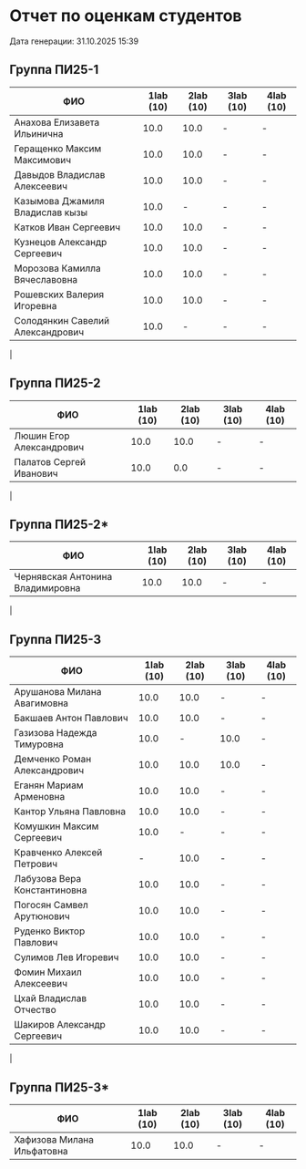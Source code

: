 # Отчет по оценкам студентов

Дата генерации: 31.10.2025 15:39

## Группа ПИ25-1

| ФИО | 1lab (10) | 2lab (10) | 3lab (10) | 4lab (10) |
|---|---|---|---|---|
| Анахова Елизавета Ильинична | 10.0 | 10.0 | - | - |
| Геращенко Максим Максимович | 10.0 | 10.0 | - | - |
| Давыдов Владислав Алексеевич | 10.0 | 10.0 | - | - |
| Казымова Джамиля Владислав кызы | 10.0 | - | - | - |
| Катков Иван Сергеевич | 10.0 | 10.0 | - | - |
| Кузнецов Александр Сергеевич | 10.0 | 10.0 | - | - |
| Морозова Камилла Вячеславовна | 10.0 | 10.0 | - | - |
| Рошевских Валерия Игоревна | 10.0 | 10.0 | - | - |
| Солодянкин Савелий Александрович | 10.0 | - | - | - |
|

## Группа ПИ25-2

| ФИО | 1lab (10) | 2lab (10) | 3lab (10) | 4lab (10) |
|---|---|---|---|---|
| Люшин Егор Александрович | 10.0 | 10.0 | - | - |
| Палатов Сергей Иванович | 10.0 | 0.0 | - | - |
|

## Группа ПИ25-2*

| ФИО | 1lab (10) | 2lab (10) | 3lab (10) | 4lab (10) |
|---|---|---|---|---|
| Чернявская Антонина Владимировна | 10.0 | 10.0 | - | - |
|

## Группа ПИ25-3

| ФИО | 1lab (10) | 2lab (10) | 3lab (10) | 4lab (10) |
|---|---|---|---|---|
| Арушанова Милана Авагимовна | 10.0 | 10.0 | - | - |
| Бакшаев Антон Павлович | 10.0 | 10.0 | - | - |
| Газизова Надежда Тимуровна | 10.0 | - | 10.0 | - |
| Демченко Роман Александрович | 10.0 | 10.0 | 10.0 | - |
| Еганян Мариам Арменовна | 10.0 | 10.0 | - | - |
| Кантор Ульяна Павловна | 10.0 | 10.0 | - | - |
| Комушкин Максим Сергеевич | 10.0 | - | - | - |
| Кравченко  Алексей Петрович | - | 10.0 | - | - |
| Лабузова Вера Константиновна | 10.0 | 10.0 | - | - |
| Погосян Самвел Арутюнович | 10.0 | 10.0 | - | - |
| Руденко Виктор Павлович | 10.0 | 10.0 | - | - |
| Сулимов Лев Игоревич | 10.0 | 10.0 | - | - |
| Фомин Михаил Алексеевич | 10.0 | 10.0 | - | - |
| Цхай Владислав Отчество | 10.0 | 10.0 | - | - |
| Шакиров Александр Сергеевич | 10.0 | 10.0 | - | - |
|

## Группа ПИ25-3*

| ФИО | 1lab (10) | 2lab (10) | 3lab (10) | 4lab (10) |
|---|---|---|---|---|
| Хафизова Милана Ильфатовна | 10.0 | 10.0 | - | - |
